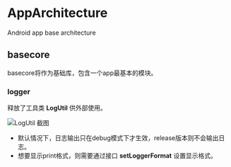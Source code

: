 # AppArchitecture
Android app base architecture

## basecore
basecore将作为基础库，包含一个app最基本的模块。

### logger

释放了工具类 **LogUtil** 供外部使用。

![LogUtil 截图]("pictures/LogUtil.png")

* 默认情况下，日志输出只在debug模式下才生效，release版本则不会输出日志。
* 想要显示print格式，则需要通过接口 **setLoggerFormat** 设置显示格式。

